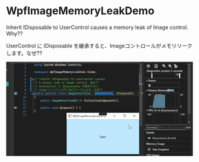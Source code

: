 # WpfImageMemoryLeakDemo



Inherit IDisposable to UserControl causes a memory leak of Image control. Why??

UserControl に IDisposable を継承すると、Imageコントロールがメモリリークします。なぜ??



![demo.gif](https://github.com/hsytkm/WpfImageMemoryLeakDemo/blob/master/demo.gif)